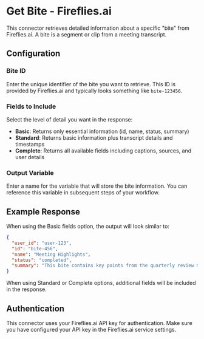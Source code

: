 # Get Bite - Fireflies.ai

This connector retrieves detailed information about a specific "bite" from Fireflies.ai. A bite is a segment or clip from a meeting transcript.

## Configuration

### Bite ID
Enter the unique identifier of the bite you want to retrieve. This ID is provided by Fireflies.ai and typically looks something like `bite-123456`.

### Fields to Include
Select the level of detail you want in the response:

- **Basic**: Returns only essential information (id, name, status, summary)
- **Standard**: Returns basic information plus transcript details and timestamps
- **Complete**: Returns all available fields including captions, sources, and user details

### Output Variable
Enter a name for the variable that will store the bite information. You can reference this variable in subsequent steps of your workflow.

## Example Response

When using the Basic fields option, the output will look similar to:

```json
{
  "user_id": "user-123",
  "id": "bite-456",
  "name": "Meeting Highlights",
  "status": "completed",
  "summary": "This bite contains key points from the quarterly review meeting."
}
```

When using Standard or Complete options, additional fields will be included in the response.

## Authentication

This connector uses your Fireflies.ai API key for authentication. Make sure you have configured your API key in the Fireflies.ai service settings.